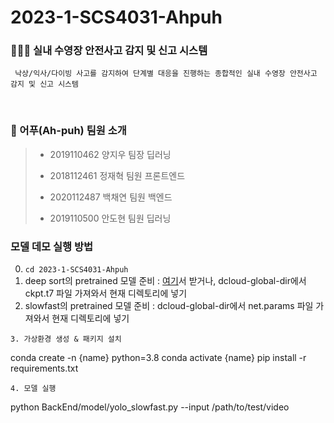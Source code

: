 # 2023-1-SCS4031-Ahpuh
### 🏊🏻‍♂️ 실내 수영장 안전사고 감지 및 신고 시스템

     낙상/익사/다이빙 사고를 감지하여 단계별 대응을 진행하는 종합적인 실내 수영장 안전사고 감지 및 신고 시스템

<br>

### 👥 어푸(Ah-puh) 팀원 소개
>- 2019110462 양지우 팀장 딥러닝
>
>- 2018112461 정재혁 팀원 프론트엔드
>
>- 2020112487 백채연 팀원 백엔드
>
>- 2019110500 안도현 팀원 딥러닝


### 모델 데모 실행 방법
0. `cd 2023-1-SCS4031-Ahpuh`
1. deep sort의 pretrained 모델 준비 : [여기](https://drive.google.com/drive/folders/1xhG0kRH1EX5B9_Iz8gQJb7UNnn_riXi6)서 받거나, dcloud-global-dir에서 ckpt.t7 파일 가져와서 현재 디렉토리에 넣기
2. slowfast의 pretrained 모델 준비 : dcloud-global-dir에서 net.params 파일 가져와서 현재 디렉토리에 넣기
```
3. 가상환경 생성 & 패키지 설치
```
conda create -n {name} python=3.8
conda activate {name}
pip install -r requirements.txt
```
4. 모델 실행
```
python BackEnd/model/yolo_slowfast.py --input /path/to/test/video
```
